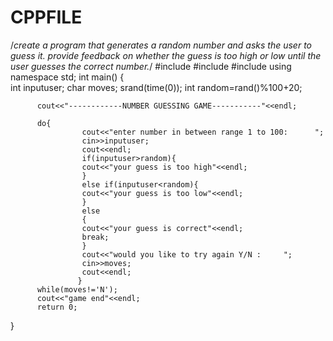 # CPPFILE
/*create a program that generates a random number and asks the user to guess
 it. provide feedback on whether the guess is too high or low until the user
 guesses the correct number.*/
 #include<iostream>
 #include<cstdlib>
 #include<ctime>
 using namespace std;
 int main()
 {        
          int inputuser;
          char moves;
          srand(time(0));
          int random=rand()%100+20;

          cout<<"------------NUMBER GUESSING GAME-----------"<<endl;
          
          do{
                    cout<<"enter number in between range 1 to 100:      ";
                    cin>>inputuser;
                    cout<<endl;
                    if(inputuser>random){
                    cout<<"your guess is too high"<<endl;
                    }
                    else if(inputuser<random){
                    cout<<"your guess is too low"<<endl;
                    }
                    else
                    {
                    cout<<"your guess is correct"<<endl;
                    break;
                    }
                    cout<<"would you like to try again Y/N :     ";
                    cin>>moves;
                    cout<<endl;
                   }
          while(moves!='N');        
          cout<<"game end"<<endl;
          return 0;
}

	
